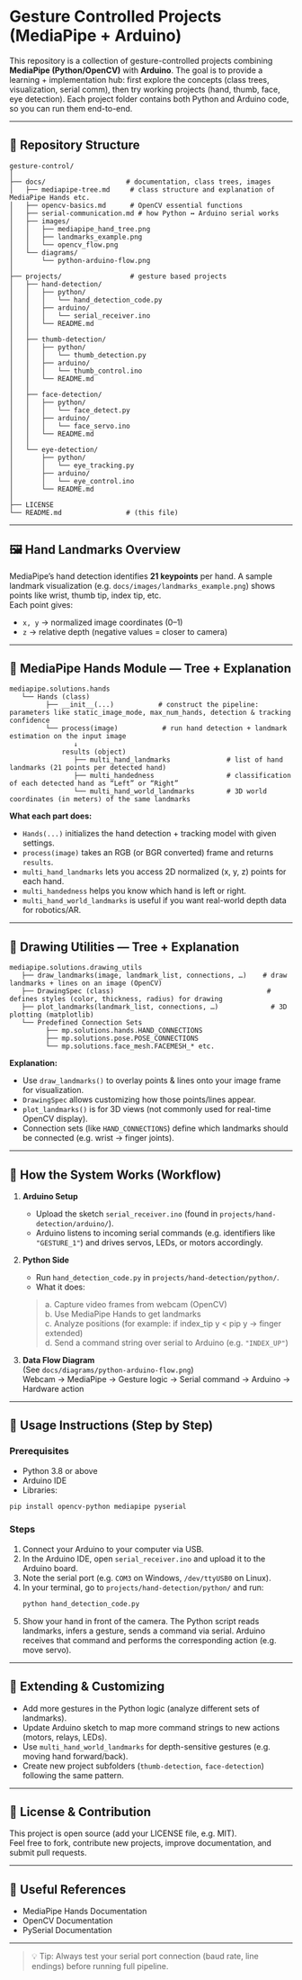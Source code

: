 # Gesture Controlled Projects (MediaPipe + Arduino)

This repository is a collection of gesture-controlled projects combining **MediaPipe (Python/OpenCV)** with **Arduino**. The goal is to provide a learning + implementation hub: first explore the concepts (class trees, visualization, serial comm), then try working projects (hand, thumb, face, eye detection). Each project folder contains both Python and Arduino code, so you can run them end-to-end.

---

## 📂 Repository Structure

```
gesture-control/
│
├── docs/                    # documentation, class trees, images
│   ├── mediapipe-tree.md     # class structure and explanation of MediaPipe Hands etc.
│   ├── opencv-basics.md      # OpenCV essential functions
│   ├── serial-communication.md # how Python ↔ Arduino serial works
│   ├── images/
│   │   ├── mediapipe_hand_tree.png
│   │   ├── landmarks_example.png
│   │   └── opencv_flow.png
│   └── diagrams/
│       └── python-arduino-flow.png
│
├── projects/                 # gesture based projects
│   ├── hand-detection/
│   │   ├── python/
│   │   │   └── hand_detection_code.py
│   │   ├── arduino/
│   │   │   └── serial_receiver.ino
│   │   └── README.md
│   │
│   ├── thumb-detection/
│   │   ├── python/
│   │   │   └── thumb_detection.py
│   │   ├── arduino/
│   │   │   └── thumb_control.ino
│   │   └── README.md
│   │
│   ├── face-detection/
│   │   ├── python/
│   │   │   └── face_detect.py
│   │   ├── arduino/
│   │   │   └── face_servo.ino
│   │   └── README.md
│   │
│   └── eye-detection/
│       ├── python/
│       │   └── eye_tracking.py
│       ├── arduino/
│       │   └── eye_control.ino
│       └── README.md
│
├── LICENSE
└── README.md                # (this file)
```

---

## 🖼️ Hand Landmarks Overview

MediaPipe’s hand detection identifies **21 keypoints** per hand. A sample landmark visualization (e.g. `docs/images/landmarks_example.png`) shows points like wrist, thumb tip, index tip, etc.  
Each point gives:  
- `x, y` → normalized image coordinates (0–1)  
- `z` → relative depth (negative values = closer to camera)

---

## 🌳 MediaPipe Hands Module — Tree + Explanation

```
mediapipe.solutions.hands
   └── Hands (class)
         ├── __init__(...)           # construct the pipeline: parameters like static_image_mode, max_num_hands, detection & tracking confidence
         └── process(image)           # run hand detection + landmark estimation on the input image
                ↓
             results (object)
                ├── multi_hand_landmarks              # list of hand landmarks (21 points per detected hand)
                ├── multi_handedness                  # classification of each detected hand as “Left” or “Right”
                └── multi_hand_world_landmarks        # 3D world coordinates (in meters) of the same landmarks
```

**What each part does:**
- `Hands(...)` initializes the hand detection + tracking model with given settings.  
- `process(image)` takes an RGB (or BGR converted) frame and returns `results`.  
- `multi_hand_landmarks` lets you access 2D normalized (x, y, z) points for each hand.  
- `multi_handedness` helps you know which hand is left or right.  
- `multi_hand_world_landmarks` is useful if you want real-world depth data for robotics/AR.

---

## 🌳 Drawing Utilities — Tree + Explanation

```
mediapipe.solutions.drawing_utils
   ├── draw_landmarks(image, landmark_list, connections, …)    # draw landmarks + lines on an image (OpenCV)
   ├── DrawingSpec (class)                                      # defines styles (color, thickness, radius) for drawing
   ├── plot_landmarks(landmark_list, connections, …)             # 3D plotting (matplotlib)
   └── Predefined Connection Sets
         ├── mp.solutions.hands.HAND_CONNECTIONS
         ├── mp.solutions.pose.POSE_CONNECTIONS
         └── mp.solutions.face_mesh.FACEMESH_* etc.
```

**Explanation:**
- Use `draw_landmarks()` to overlay points & lines onto your image frame for visualization.  
- `DrawingSpec` allows customizing how those points/lines appear.  
- `plot_landmarks()` is for 3D views (not commonly used for real-time OpenCV display).  
- Connection sets (like `HAND_CONNECTIONS`) define which landmarks should be connected (e.g. wrist → finger joints).

---

## 🚦 How the System Works (Workflow)

1. **Arduino Setup**  
   - Upload the sketch `serial_receiver.ino` (found in `projects/hand-detection/arduino/`).  
   - Arduino listens to incoming serial commands (e.g. identifiers like `"GESTURE_1"`) and drives servos, LEDs, or motors accordingly.

2. **Python Side**  
   - Run `hand_detection_code.py` in `projects/hand-detection/python/`.  
   - What it does:
   > a. Capture video frames from webcam (OpenCV)  
   > b. Use MediaPipe Hands to get landmarks  
   > c. Analyze positions (for example: if index_tip y < pip y → finger extended)  
   > d. Send a command string over serial to Arduino (e.g. `"INDEX_UP"`)  

3. **Data Flow Diagram**  
   (See `docs/diagrams/python-arduino-flow.png`)  
   Webcam → MediaPipe → Gesture logic → Serial command → Arduino → Hardware action  

---

## 🎯 Usage Instructions (Step by Step)

### Prerequisites
- Python 3.8 or above  
- Arduino IDE  
- Libraries:
```bash
pip install opencv-python mediapipe pyserial
```

### Steps
1. Connect your Arduino to your computer via USB.  
2. In the Arduino IDE, open `serial_receiver.ino` and upload it to the Arduino board.  
3. Note the serial port (e.g. `COM3` on Windows, `/dev/ttyUSB0` on Linux).  
4. In your terminal, go to `projects/hand-detection/python/` and run:
   ```bash
   python hand_detection_code.py
   ```
5. Show your hand in front of the camera. The Python script reads landmarks, infers a gesture, sends a command via serial. Arduino receives that command and performs the corresponding action (e.g. move servo).  

---

## 🔄 Extending & Customizing

- Add more gestures in the Python logic (analyze different sets of landmarks).  
- Update Arduino sketch to map more command strings to new actions (motors, relays, LEDs).  
- Use `multi_hand_world_landmarks` for depth-sensitive gestures (e.g. moving hand forward/back).  
- Create new project subfolders (`thumb-detection`, `face-detection`) following the same pattern.

---

## 📜 License & Contribution

This project is open source (add your LICENSE file, e.g. MIT).  
Feel free to fork, contribute new projects, improve documentation, and submit pull requests.

---

## 🔗 Useful References

- MediaPipe Hands Documentation  
- OpenCV Documentation  
- PySerial Documentation

---

> 💡 Tip: Always test your serial port connection (baud rate, line endings) before running full pipeline.

